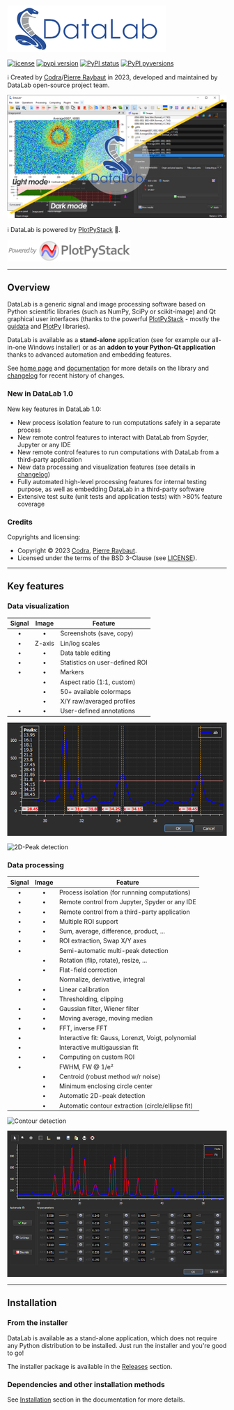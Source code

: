 ![DataLab](./doc/images/DataLab-banner.png)

[![license](https://img.shields.io/pypi/l/DataLab.svg)](./LICENSE)
[![pypi version](https://img.shields.io/pypi/v/DataLab.svg)](https://pypi.org/project/DataLab/)
[![PyPI status](https://img.shields.io/pypi/status/DataLab.svg)](https://github.com/Codra-Ingenierie-Informatique/DataLab)
[![PyPI pyversions](https://img.shields.io/pypi/pyversions/DataLab.svg)](https://pypi.python.org/pypi/DataLab/)

ℹ️ Created by [Codra](https://codra.net/)/[Pierre Raybaut](https://github.com/PierreRaybaut) in 2023, developed and maintained by DataLab open-source project team.

![DataLab](./doc/images/DataLab-Screenshot.png)

ℹ️ DataLab is powered by [PlotPyStack](https://github.com/PlotPyStack) 🚀.

![PlotPyStack](https://raw.githubusercontent.com/PlotPyStack/.github/main/data/plotpy-stack-powered.png)

----

## Overview

DataLab is a generic signal and image processing software based on Python scientific
libraries (such as NumPy, SciPy or scikit-image) and Qt graphical user interfaces
(thanks to the powerful [PlotPyStack](https://github.com/PlotPyStack) - mostly the
[guidata](https://github.com/PlotPyStack/guidata) and
[PlotPy](https://github.com/PlotPyStack/PlotPy) libraries).

DataLab is available as a **stand-alone** application (see for example our all-in-one Windows installer) or as an **addon to your Python-Qt application** thanks to advanced automation and embedding features.

See [home page](https://codra-ingenierie-informatique.github.io/DataLab/) and
[documentation](https://datalab.readthedocs.io/en/latest/) for more details on
the library and [changelog](CHANGELOG.md) for recent history of changes.

### New in DataLab 1.0

New key features in DataLab 1.0:

* New process isolation feature to run computations safely in a separate process
* New remote control features to interact with DataLab from Spyder, Jupyter or any IDE
* New remote control features to run computations with DataLab from a third-party application
* New data processing and visualization features (see details in [changelog](CHANGELOG.md))
* Fully automated high-level processing features for internal testing purpose, as well as embedding DataLab in a third-party software
* Extensive test suite (unit tests and application tests) with >80% feature coverage

### Credits

Copyrights and licensing:

* Copyright © 2023 [Codra](https://codra.net/), [Pierre Raybaut](https://github.com/PierreRaybaut).
* Licensed under the terms of the BSD 3-Clause (see [LICENSE](LICENSE)).

----

## Key features

### Data visualization

| Signal |  Image | Feature                        |
|:------:|:------:|--------------------------------|
|    •   |    •   | Screenshots (save, copy)       |
|    •   | Z-axis | Lin/log scales                 |
|    •   |    •   | Data table editing             |
|    •   |    •   | Statistics on user-defined ROI |
|    •   |    •   | Markers                        |
|        |    •   | Aspect ratio (1:1, custom)     |
|        |    •   | 50+ available colormaps        |
|        |    •   | X/Y raw/averaged profiles      |
|    •   |    •   | User-defined annotations       |

![1D-Peak detection](./doc/images/peak_detection.png)

![2D-Peak detection](./doc/images/2dpeak_detection.png)

### Data processing

| Signal | Image | Feature                                            |
|:------:|:-----:|----------------------------------------------------|
|    •   |   •   | Process isolation (for runnning computations)      |
|    •   |   •   | Remote control from Jupyter, Spyder or any IDE     |
|    •   |   •   | Remote control from a third-party application      |
|    •   |   •   | Multiple ROI support                               |
|    •   |   •   | Sum, average, difference, product, ...             |
|    •   |   •   | ROI extraction, Swap X/Y axes                      |
|    •   |       | Semi-automatic multi-peak detection                |
|        |   •   | Rotation (flip, rotate), resize, ...               |
|        |   •   | Flat-field correction                              |
|    •   |       | Normalize, derivative, integral                    |
|    •   |   •   | Linear calibration                                 |
|        |   •   | Thresholding, clipping                             |
|    •   |   •   | Gaussian filter, Wiener filter                     |
|    •   |   •   | Moving average, moving median                      |
|    •   |   •   | FFT, inverse FFT                                   |
|    •   |       | Interactive fit: Gauss, Lorenzt, Voigt, polynomial |
|    •   |       | Interactive multigaussian fit                      |
|    •   |   •   | Computing on custom ROI                            |
|    •   |       | FWHM, FW @ 1/e²                                    |
|        |   •   | Centroid (robust method w/r noise)                 |
|        |   •   | Minimum enclosing circle center                    |
|        |   •   | Automatic 2D-peak detection                        |
|        |   •   | Automatic contour extraction (circle/ellipse fit)  |

![Contour detection](./doc/images/contour_detection.png)

![Multi-gaussian fit](./doc/images/multi_gaussian_fit.png)

----

## Installation

### From the installer

DataLab is available as a stand-alone application, which does not require any Python
distribution to be installed. Just run the installer and you're good to go!

The installer package is available in the [Releases](https://github.com/Codra-Ingenierie-Informatique/DataLab/releases) section.

### Dependencies and other installation methods

See [Installation](https://datalab.readthedocs.io/en/latest/intro/installation.html)
section in the documentation for more details.

